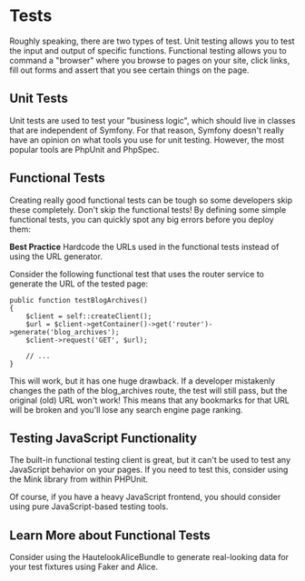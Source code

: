 # Tests
Roughly speaking, there are two types of test. Unit testing allows you to test the input and output of specific functions. Functional testing allows you to command a "browser" where you browse to pages on your site, click links, fill out forms and assert that you see certain things on the page.

## Unit Tests
Unit tests are used to test your "business logic", which should live in classes that are independent of Symfony. For that reason, Symfony doesn't really have an opinion on what tools you use for unit testing. However, the most popular tools are PhpUnit and PhpSpec.

## Functional Tests
Creating really good functional tests can be tough so some developers skip these completely. Don't skip the functional tests! By defining some simple functional tests, you can quickly spot any big errors before you deploy them:

**Best Practice**
Hardcode the URLs used in the functional tests instead of using the URL generator.

Consider the following functional test that uses the router service to generate the URL of the tested page:

```
public function testBlogArchives()
{
    $client = self::createClient();
    $url = $client->getContainer()->get('router')->generate('blog_archives');
    $client->request('GET', $url);

    // ...
}
```

This will work, but it has one huge drawback. If a developer mistakenly changes the path of the blog_archives route, the test will still pass, but the original (old) URL won't work! This means that any bookmarks for that URL will be broken and you'll lose any search engine page ranking.

## Testing JavaScript Functionality
The built-in functional testing client is great, but it can't be used to test any JavaScript behavior on your pages. If you need to test this, consider using the Mink library from within PHPUnit.

Of course, if you have a heavy JavaScript frontend, you should consider using pure JavaScript-based testing tools.

## Learn More about Functional Tests
Consider using the HautelookAliceBundle to generate real-looking data for your test fixtures using Faker and Alice.
